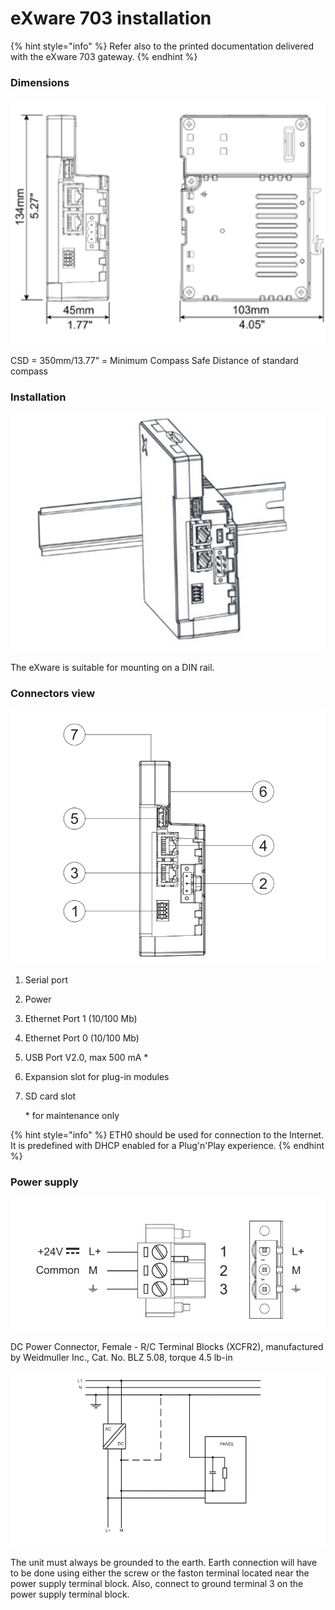 # eXware 703 installation

{% hint style="info" %}
Refer also to the printed documentation delivered with the eXware 703 gateway.
{% endhint %}

### Dimensions

![](<../../../.gitbook/assets/image (70) (1).png>)

CSD = 350mm/13.77” = Minimum Compass Safe Distance of standard compass

### Installation

![](<../../../.gitbook/assets/image (71) (1) (1).png>)

The eXware is suitable for mounting on a DIN rail.



### Connectors view

![](<../../../.gitbook/assets/image (68) (2).png>)

1. Serial port
2. Power
3. Ethernet Port 1 (10/100 Mb)
4. Ethernet Port 0 (10/100 Mb)
5. USB Port V2.0, max 500 mA \*
6. Expansion slot for plug-in modules
7.  SD card slot

    \* for maintenance only

{% hint style="info" %}
ETH0 should be used for connection to the Internet. It is predefined with DHCP enabled for a Plug'n'Play experience.
{% endhint %}

### Power supply

![](<../../../.gitbook/assets/image (74) (1).png>)

DC Power Connector, Female - R/C Terminal Blocks (XCFR2), manufactured by Weidmuller Inc., Cat. No. BLZ 5.08, torque 4.5 lb-in

![](<../../../.gitbook/assets/image (67) (1).png>)

The unit must always be grounded to the earth. Earth connection will have to be done using either the screw or the faston terminal located near the power supply terminal block. Also, connect to ground terminal 3 on the power supply terminal block.

